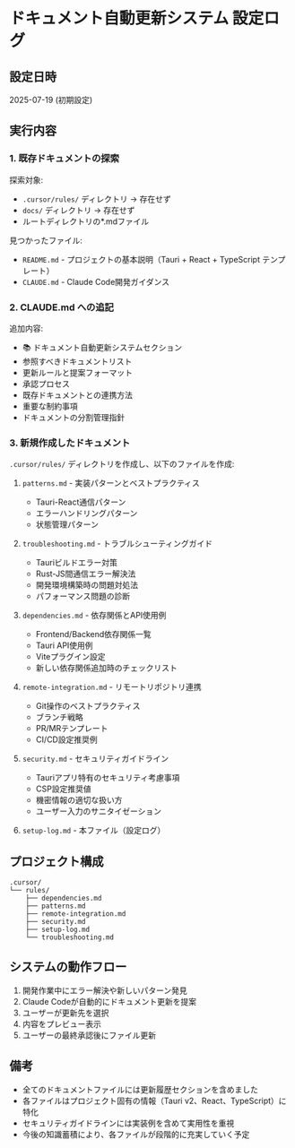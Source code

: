 # ドキュメント自動更新システム 設定ログ

## 設定日時
2025-07-19 (初期設定)

## 実行内容

### 1. 既存ドキュメントの探索
探索対象:
- `.cursor/rules/` ディレクトリ → 存在せず
- `docs/` ディレクトリ → 存在せず  
- ルートディレクトリの*.mdファイル

見つかったファイル:
- `README.md` - プロジェクトの基本説明（Tauri + React + TypeScript テンプレート）
- `CLAUDE.md` - Claude Code開発ガイダンス

### 2. CLAUDE.md への追記
追加内容:
- 📚 ドキュメント自動更新システムセクション
- 参照すべきドキュメントリスト
- 更新ルールと提案フォーマット
- 承認プロセス
- 既存ドキュメントとの連携方法
- 重要な制約事項
- ドキュメントの分割管理指針

### 3. 新規作成したドキュメント
`.cursor/rules/` ディレクトリを作成し、以下のファイルを作成:

1. `patterns.md` - 実装パターンとベストプラクティス
   - Tauri-React通信パターン
   - エラーハンドリングパターン
   - 状態管理パターン

2. `troubleshooting.md` - トラブルシューティングガイド
   - Tauriビルドエラー対策
   - Rust-JS間通信エラー解決法
   - 開発環境構築時の問題対処法
   - パフォーマンス問題の診断

3. `dependencies.md` - 依存関係とAPI使用例
   - Frontend/Backend依存関係一覧
   - Tauri API使用例
   - Viteプラグイン設定
   - 新しい依存関係追加時のチェックリスト

4. `remote-integration.md` - リモートリポジトリ連携
   - Git操作のベストプラクティス
   - ブランチ戦略
   - PR/MRテンプレート
   - CI/CD設定推奨例

5. `security.md` - セキュリティガイドライン
   - Tauriアプリ特有のセキュリティ考慮事項
   - CSP設定推奨値
   - 機密情報の適切な扱い方
   - ユーザー入力のサニタイゼーション

6. `setup-log.md` - 本ファイル（設定ログ）

## プロジェクト構成
```
.cursor/
└── rules/
    ├── dependencies.md
    ├── patterns.md
    ├── remote-integration.md
    ├── security.md
    ├── setup-log.md
    └── troubleshooting.md
```

## システムの動作フロー
1. 開発作業中にエラー解決や新しいパターン発見
2. Claude Codeが自動的にドキュメント更新を提案
3. ユーザーが更新先を選択
4. 内容をプレビュー表示
5. ユーザーの最終承認後にファイル更新

## 備考
- 全てのドキュメントファイルには更新履歴セクションを含めました
- 各ファイルはプロジェクト固有の情報（Tauri v2、React、TypeScript）に特化
- セキュリティガイドラインには実装例を含めて実用性を重視
- 今後の知識蓄積により、各ファイルが段階的に充実していく予定